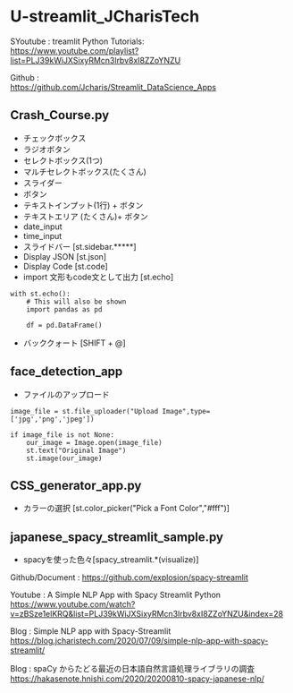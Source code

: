 # U-streamlit_JCharisTech
SYoutube : treamlit Python Tutorials:<br>
https://www.youtube.com/playlist?list=PLJ39kWiJXSixyRMcn3lrbv8xI8ZZoYNZU

Github : <br>
https://github.com/Jcharis/Streamlit_DataScience_Apps

## Crash_Course.py <br>
* チェックボックス
* ラジオボタン
* セレクトボックス(1つ)
* マルチセレクトボックス(たくさん)
* スライダー
* ボタン
* テキストインプット(1行) + ボタン
* テキストエリア (たくさん)+ ボタン
* date_input
* time_input
* スライドバー [st.sidebar.*****]
* Display JSON [st.json]
* Display Code [st.code]
* import 文形もcode文として出力 [st.echo]
```
with st.echo():
	# This will also be shown
	import pandas as pd 

	df = pd.DataFrame()
```
* バッククォート [SHIFT + @]

## face_detection_app <br>
* ファイルのアップロード
```
image_file = st.file_uploader("Upload Image",type=['jpg','png','jpeg'])

if image_file is not None:
	our_image = Image.open(image_file)
	st.text("Original Image")
	st.image(our_image)
```

## CSS_generator_app.py
* カラーの選択 [st.color_picker("Pick a Font Color","#fff")]

## japanese_spacy_streamlit_sample.py
* spacyを使った色々[spacy_streamlit.*(visualize)]

Github/Document : https://github.com/explosion/spacy-streamlit<br>

Youtube : A Simple NLP App with Spacy Streamlit Python<br>
https://www.youtube.com/watch?v=zBSze1elKRQ&list=PLJ39kWiJXSixyRMcn3lrbv8xI8ZZoYNZU&index=28

Blog : Simple NLP app with Spacy-Streamlit<br>
https://blog.jcharistech.com/2020/07/09/simple-nlp-app-with-spacy-streamlit/ <br>

Blog : spaCy からたどる最近の日本語自然言語処理ライブラリの調査 <br>
https://hakasenote.hnishi.com/2020/20200810-spacy-japanese-nlp/


